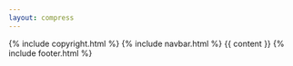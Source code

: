 ```yaml
--- 
layout: compress
---
```

<!doctype html>
<html lang="en">
    <title>{% if page.title %}{{ page.title }} – {% endif %}{{ site.title }}</title>
    <head prefix="og: {{ site.url }}">
    <link rel="shortcut icon" href="{% if page.icon %}{{ page.icon }}{% endif %}" type="image/x-icon">
    <link rel="stylesheet" href="/css/deimos.css?v=0.3">
    <link rel="preconnect" href="https://fonts.gstatic.com">
    <link rel="preload" href="/css/global.css?v=1.6" as="style" onload="this.onload=null;this.rel='stylesheet'">
    <noscript><link rel="stylesheet" href="/css/global.css?v=2.0"></noscript>
    <!-- Required meta tags -->
    <meta charset="utf-8">
    <meta name="viewport" content="width=device-width, initial-scale=1, shrink-to-fit=no">
    <meta name="description" content="{% if page.description %}{{ page.description }} {% elsif page.categories %}{{ page.excerpt | truncate: 120 | strip_html }}{% else %}{{ site.description }}{% endif %}">
    <meta property="og:title" content="{% if page.title %}{{ page.title }} – {% endif %}{{ site.title }}" />
    <meta property="og:type" content="website" />
    <meta property="og:url" content="{{ site.url }}{% if page.url %}{{ page.url }}{% endif %}" />
    <meta property="og:image" content="/images/projects/deimos/DeimosColouredIcon.png" />
    <meta property="og:description" content="{% if page.description %}{{ page.description }} {% elsif page.categories %}{{ page.excerpt | truncate: 120 | strip_html }}{% else %}{{ site.description }}{% endif %}" />
    <!-- Discord Colour -->
    <meta name="theme-color" content="#e3e3e3">
    <!-- Twitter stuffs -->
    <meta name="twitter:card" content="summary_large_image">
    <meta name="twitter:image" content="{% if page.icon %}{{ page.icon}} {% else %} /images/profilePic.webp {% endif %}">
</head>
    <body>
        {% include copyright.html %}
        {% include navbar.html %}
        {{ content }}
    </body>
    {% include footer.html %}
</html>